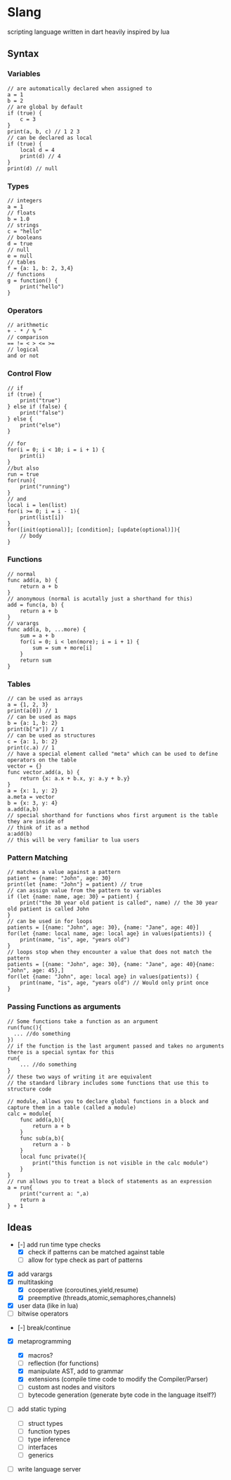 # Slang
scripting language written in dart
heavily inspired by lua

## Syntax
### Variables
```slang
// are automatically declared when assigned to
a = 1
b = 2
// are global by default
if (true) {
    c = 3
}
print(a, b, c) // 1 2 3
// can be declared as local
if (true) {
    local d = 4
    print(d) // 4
}
print(d) // null
```
### Types
```slang
// integers
a = 1
// floats
b = 1.0
// strings
c = "hello"
// booleans
d = true
// null
e = null
// tables
f = {a: 1, b: 2, 3,4}
// functions
g = function() {
    print("hello")
}
```
### Operators
```slang
// arithmetic
+ - * / % ^
// comparison
== != < > <= >=
// logical
and or not
```
### Control Flow
```slang
// if
if (true) {
    print("true")
} else if (false) {
    print("false")
} else {
    print("else")
}

// for
for(i = 0; i < 10; i = i + 1) {
    print(i)
}
//but also
run = true
for(run){
    print("running")
}
// and
local i = len(list)
for(i >= 0; i = i - 1){
    print(list[i])
}
for([init(optional)]; [condition]; [update(optional)]){
    // body
}
```
### Functions
```slang
// normal
func add(a, b) {
    return a + b
}
// anonymous (normal is acutally just a shorthand for this)
add = func(a, b) {
    return a + b
}
// varargs
func add(a, b, ...more) {
    sum = a + b
    for(i = 0; i < len(more); i = i + 1) {
        sum = sum + more[i]
    }
    return sum
}
```
### Tables
```slang
// can be used as arrays
a = {1, 2, 3}
print(a[0]) // 1
// can be used as maps
b = {a: 1, b: 2}
print(b["a"]) // 1
// can be used as structures
c = {a: 1, b: 2}
print(c.a) // 1
// have a special element called "meta" which can be used to define operators on the table
vector = {}
func vector.add(a, b) {
    return {x: a.x + b.x, y: a.y + b.y}
}
a = {x: 1, y: 2}
a.meta = vector
b = {x: 3, y: 4}
a.add(a,b)
// special shorthand for functions whos first argument is the table they are inside of
// think of it as a method
a:add(b)
// this will be very familiar to lua users
```
### Pattern Matching
```slang
// matches a value against a pattern
patient = {name: "John", age: 30}
print(let {name: "John"} = patient) // true
// can assign value from the pattern to variables
if (let {name: name, age: 30} = patient) {
    print("the 30 year old patient is called", name) // the 30 year old patient is called John
}
// can be used in for loops
patients = [{name: "John", age: 30}, {name: "Jane", age: 40}]
for(let {name: local name, age: local age} in values(patients)) {
    print(name, "is", age, "years old")
}
// loops stop when they encounter a value that does not match the pattern
patients = [{name: "John", age: 30}, {name: "Jane", age: 40}{name: "John", age: 45},]
for(let {name: "John", age: local age} in values(patients)) {
    print(name, "is", age, "years old") // Would only print once
}
```
### Passing Functions as arguments
```slang
// Some functions take a function as an argument
run(func(){
  ... //do something  
})
// if the function is the last argument passed and takes no arguments there is a special syntax for this
run{
    ... //do something
}
// these two ways of writing it are equivalent
// the standard library includes some functions that use this to structure code

// module, allows you to declare global functions in a block and capture them in a table (called a module)
calc = module{
    func add(a,b){
        return a + b
    }
    func sub(a,b){
        return a - b
    }
    local func private(){
        print("this function is not visible in the calc module")
    }
}
// run allows you to treat a block of statements as an expression
a = run{
    print("current a: ",a)
    return a
} + 1
```


## Ideas
- [-] add run time type checks
    - [x] check if patterns can be matched against table
    - [ ] allow for type check as part of patterns
- [x] add varargs 
- [x] multitasking
    - [x] cooperative (coroutines,yield,resume)
    - [x] preemptive (threads,atomic,semaphores,channels)
- [x] user data (like in lua)
- [ ] bitwise operators
- [-] break/continue
- [x] metaprogramming
    - [x] macros?
    - [ ] reflection (for functions)
    - [x] manipulate AST, add to grammar
    - [x] extensions (compile time code to modify the Compiler/Parser)
    - [ ] custom ast nodes and visitors
    - [ ] bytecode generation (generate byte code in the language itself?)
- [ ] add static typing
    - [ ] struct types
    - [ ] function types
    - [ ] type inference
    - [ ] interfaces
    - [ ] generics
- [ ] write language server

